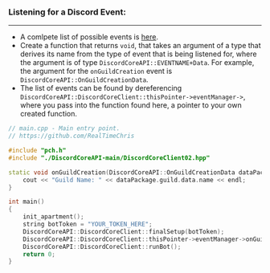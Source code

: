 ### **Listening for a Discord Event:**
---
- A comlpete list of possible events is [here](https://discord.com/developers/docs/topics/gateway#commands-and-events-gateway-events).
- Create a function that returns `void`, that takes an argument of a type that derives its name from the type of event that is being listened for, where the argument is of type `DiscordCoreAPI::EVENTNAME+Data`. For example, the argument for the `onGuildCreation` event is `DiscordCoreAPI::OnGuildCreationData`.
- The list of events can be found by dereferencing `DiscordCoreAPI::DiscordCoreClient::thisPointer->eventManager->`, where you pass into the function found here, a pointer to your own created function.

```cpp
// main.cpp - Main entry point.
// https://github.com/RealTimeChris

#include "pch.h"
#include "./DiscordCoreAPI-main/DiscordCoreClient02.hpp"

static void onGuildCreation(DiscordCoreAPI::OnGuildCreationData dataPackage) {
    cout << "Guild Name: " << dataPackage.guild.data.name << endl;
}

int main()
{
    init_apartment();
    string botToken = "YOUR_TOKEN_HERE";
    DiscordCoreAPI::DiscordCoreClient::finalSetup(botToken);
    DiscordCoreAPI::DiscordCoreClient::thisPointer->eventManager->onGuildCreation(&onGuildCreation);
    DiscordCoreAPI::DiscordCoreClient::runBot();
    return 0;
}

```
